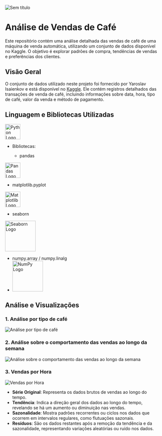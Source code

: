 
![Sem título](https://github.com/user-attachments/assets/1242034c-d0b0-4db3-afe2-5ed633b610f2)

# Análise de Vendas de Café

Este repositório contém uma análise detalhada das vendas de café de uma máquina de venda automática, utilizando um conjunto de dados disponível no Kaggle. O objetivo é explorar padrões de compra, tendências de vendas e preferências dos clientes.

## Visão Geral

O conjunto de dados utilizado neste projeto foi fornecido por Yaroslav Isaienkov e está disponível no [Kaggle](https://www.kaggle.com/datasets/ihelon/coffee-sales/data). Ele contém registros detalhados das transações de venda de café, incluindo informações sobre data, hora, tipo de café, valor da venda e método de pagamento.

## Linguagem e Bibliotecas Utilizadas

  <img src="https://www.vectorlogo.zone/logos/python/python-icon.svg" alt="Python Logo" width="50"/>
</p>

- Bibliotecas:
  
  - pandas
<img src="https://pandas.pydata.org/static/img/pandas_mark.svg" alt="Pandas Logo" width="50"/>
  
  - matplotlib.pyplot
 <img src="https://matplotlib.org/stable/_images/sphx_glr_logos2_001.png" alt="Matplotlib Logo" width="50"/>
 
  - seaborn
<img src="https://seaborn.pydata.org/_static/logo-wide-lightbg.svg" alt="Seaborn Logo" width="100"/>

  - numpy.array / numpy.linalg
  - <img src="https://numpy.org/images/logo.svg" alt="NumPy Logo" width="100"/>

  
## Análise e Visualizações

### 1. Análise por tipo de café
![Análise por tipo de café](https://github.com/user-attachments/assets/772163d2-7d07-4f69-8638-5e0a748a2fe7)



### 2. Análise sobre o comportamento das vendas ao longo da semana
![Análise sobre o comportamento das vendas ao longo da semana](https://github.com/user-attachments/assets/21853c15-94bb-4482-99e8-9d1503a7f7f1)



### 3. Vendas por Hora
![Vendas por Hora](https://github.com/user-attachments/assets/ed3e45de-3176-4003-9528-838eea958b3c)

- **Série Original**: Representa os dados brutos de vendas ao longo do tempo.
- **Tendência**: Indica a direção geral dos dados ao longo do tempo, revelando se há um aumento ou diminuição nas vendas.
- **Sazonalidade**: Mostra padrões recorrentes ou ciclos nos dados que ocorrem em intervalos regulares, como flutuações sazonais.
- **Resíduos**: São os dados restantes após a remoção da tendência e da sazonalidade, representando variações aleatórias ou ruído nos dados.

 
  




